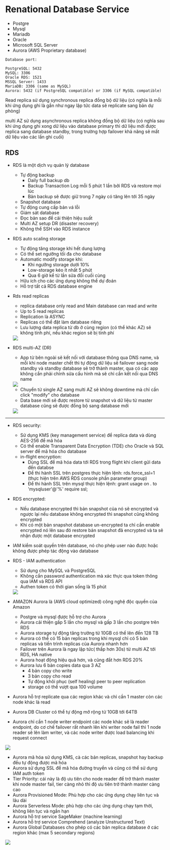 # Renational Database Service

- Postgre
- Mysql
- Mariadb
- Oracle
- Microsoft SQL Server
- Aurora (AWS Proprietary database)

```
Database port:

PostgreSQL: 5432
MySQL: 3306
Oracle RDS: 1521
MSSQL Server: 1433
MariaDB: 3306 (same as MySQL)
Aurora: 5432 (if PostgreSQL compatible) or 3306 (if MySQL compatible)
```

Read replica sử dụng synchronous replica đồng bộ dữ liệu (có nghĩa là mỗi khi ứng dụng ghi là gần như ngay lập tức data sẽ replicate sang bản dự phòng)

multi AZ sử dụng asynchronous replica không đồng bộ dữ liệu (có nghĩa sau khi ứng dụng ghi xong dữ liệu vào database primary thì dữ liệu mới được replica sang database standby, trong trường hợp failover khả năng sẽ mất dữ liệu vào các lần ghi cuối)

## RDS

- RDS là một dịch vụ quản lý database
  - Tự động backup
    - Daily full backup db
    - Backup Transaction Log mỗi 5 phút 1 lần bởi RDS và restore mọi lúc
    - Bản backup sẽ được giữ trong 7 ngày có tăng lên tới 35 ngày
  - Snapshot database
  - Tự động cung cấp bản vá lỗi
  - Giám sát database
  - Đọc bản sao để cải thiện hiệu suất 
  - Multi AZ setup DR (disaster recovery)
  - Không thể SSH vào RDS instance

- RDS auto scaling storage
  - Tự động tăng storage khi hết dung lượng
  - Có thể set ngưỡng tối đa cho database
  - Automatic modify storage khi:
    - Khi ngưỡng storage dưới 10%
    - Low-storage kéo ít nhất 5 phút
    - Qua 6 giờ kể từ lần sửa đổi cuối cùng
  - Hữu ích cho các ứng dụng không thể dự đoán
  - Hỗ trợ tất cả RDS database engine 
- Rds read replicas
  - replica database only read and Main database can read and write
  - Up to 5 read replicas
  - Replication là ASYNC
  - Replicas có thể đặt làm database riêng
  - Lưu lượng data replica từ db ở cùng region (có thể khác AZ) sẽ không tính phí, nếu khác region sẽ bị tính phí

  <img src="https://i.imgur.com/oWgTY9q.png">

- RDS multi-AZ (DR)
  - App từ bên ngoài sẽ kết nối với database thông qua DNS name, và mỗi khi node master chết thì tự động dữ liệu sẽ failover sang node standby và standby database sẽ trở thành master, qua có các app không cần phải chỉnh sửa cấu hình mà sẽ chỉ cần kết nối qua DNS name

  <img src="https://i.imgur.com/Fbo3rcJ.png">


  - Chuyển từ single AZ sang multi AZ sẽ không downtime mà chỉ cần click "modify" cho database
  - Data base mới sẽ được restore từ snapshot và dữ liệu từ master database cũng sẽ được đồng bộ sang database mới 
  <img src="https://i.imgur.com/hbYdvzB.png">

------------------------------------------------------------------------------------------------------------------
- RDS security:
  - Sử dụng KMS (key management service) để replica data và dùng AES-256 để mã hóa
  - Có thể enable Transparent Data Encryption (TDE) cho Oracle và SQL server để mã hóa cho database
  - in-flight encryption:
    - Dùng SSL để mã hóa data tới RDS trong flight khi client gửi data đến databse
    - Để thi hành SSL trên postgres thực hiện lệnh: rds.force_ssl=1 (thực hiện trên AWS RDS console phần parameter group)
    - Để thi hành SSL trên mysql thực hiện lệnh: grant usage on *.* to 'mysqluser'@'%' require ssl;
- RDS encrypted:
  - Nếu database encrypted thì bản snapshot của nó sẽ encrypted và ngược lại nếu database không encrypted thì snapshot cũng không encrypted
  - Khi có một bản snapshot database un-encrypted ta chỉ cần enable encrypted nó lên sau đó restore bản snapshot đã encrypted và ta sẽ nhận được một database encrypted
- IAM kiểm soát quyền trên database, nó cho phép user nào được hoặc không được phép tác động vào database
- RDS - IAM authentication
  - Sử dụng cho MySQL và PostgreSQL
  - Không cần password authentication mà xác thực qua token thông qua IAM và RDS API
  - Authen token có thời gian sống là 15 phút 

  <img src="https://i.imgur.com/pdAKctV.png">
  
- AMAZON Aurora là (AWS cloud optimized) công nghệ độc quyền của Amazon
  - Postgre và mysql được hỗ trợ cho Aurora
  - Aurora cải thiện gấp 5 lần cho mysql và gấp 3 lần cho postgre trên RDS
  - Aurora storage tự động tăng trưởng từ 10GB có thể lên đến 128 TB
  - Aurora có thể có 15 bản replicas trong khi mysql chỉ có 5 bản replicas  và tiến trình replicas của Aurora nhanh hơn
  - Failover trên Aurora là ngay lập tức( thấp hơn 30s) từ multi AZ tới RDS, HA native
  - Aurora hoạt động hiệu quả hơn, và cũng đắt hơn RDS 20%
  - Aurora lưu 6 bản copies data qua 3 AZ
    - 4 bản copy cho write
    - 3 bản copy cho read
    - Tự động khôi phục (self healing) peer to peer replication
    - storage có thể vượt qua 100 volume
- Aurora hỗ trợ replicate qua các region khác và chỉ cần 1 master còn các node khác là read
- Aurora DB Cluster có thể tự động mở rộng từ 10GB tới 64TB
- Aurora chỉ cần 1 node writer endpoint các node khác sẽ là reader endpoint, do cơ chế failover rất nhanh lên khi writer node fail thì 1 node reader sẽ lên làm writer, và các node writer được load balancing khi request connect

<img src="https://i.imgur.com/JRRuBJt.png">

- Aurora mã hóa sử dụng KMS, cà các bản replicas, snapshot hay backup đều tự động được mã hóa
- Aurora sử dụng SSL để mã hóa đường truyền và cũng có thể sử dụng IAM auth token
- Tier Priority: cái này là độ ưu tiên cho node reader để trở thành master khi node master fail, tier càng nhỏ thì độ ưu tiên trở thành master càng cao
- Aurora Provisioned Mode: Phù hợp cho các ứng dụng chạy liên tục và lâu dài
- Aurora Serverless Mode: phù hợp cho các ứng dụng chạy tạm thời, không liên tục và ngắn hạn
- Aurora hỗ trợ service SageMaker (machine learning)
- Aurora hỗ trợ service Comprehend (analyze Unstructured Text)
- Aurora Global Databases cho phép có các bản replica database ở các region khác  (max 5 secondary regions)

<img src="https://i.imgur.com/1a9NjXc.png">


